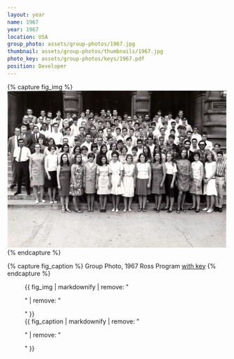 ```yaml
---
layout: year
name: 1967
year: 1967
location: USA
group_photo: assets/group-photos/1967.jpg
thumbnail: assets/group-photos/thumbnails/1967.jpg
photo_key: assets/group-photos/keys/1967.pdf
position: Developer
---
```

{% capture fig_img %}
[![1967](/assets/group-photos/1967.jpg)](/assets/group-photos/keys/1967.pdf)
{% endcapture %}

{% capture fig_caption %}
Group Photo, 1967 Ross Program [with key](/assets/group-photos/keys/1967.pdf)
{% endcapture %}

<figure>
  {{ fig_img | markdownify | remove: "<p>" | remove: "</p>" }}
  <figcaption>{{ fig_caption | markdownify | remove: "<p>" | remove: "</p>" }}</figcaption>
</figure>
